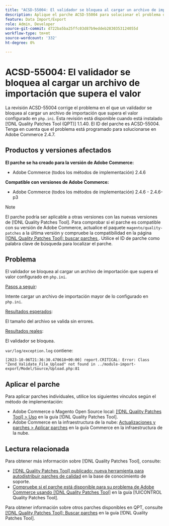 ```yaml
---
title: "ACSD-55004: El validador se bloquea al cargar un archivo de importación más grande que el valor"
description: Aplique el parche ACSD-55004 para solucionar el problema de Adobe Commerce donde un validador se bloquea al cargar un archivo de importación más grande que el valor configurado en php.ini.
feature: Data Import/Export
role: Admin, Developer
source-git-commit: d722ba5ba25ffc03d87b9eddeb2830353124055d
workflow-type: tm+mt
source-wordcount: '332'
ht-degree: 0%

---
```


# ACSD-55004: El validador se bloquea al cargar un archivo de importación que supera el valor

La revisión ACSD-55004 corrige el problema en el que un validador se bloquea al cargar un archivo de importación que supera el valor configurado en `php.ini`. Esta revisión está disponible cuando está instalado [!DNL Quality Patches Tool (QPT)] 1.1.40. El ID del parche es ACSD-55004. Tenga en cuenta que el problema está programado para solucionarse en Adobe Commerce 2.4.7.

## Productos y versiones afectados

**El parche se ha creado para la versión de Adobe Commerce:**

* Adobe Commerce (todos los métodos de implementación) 2.4.6

**Compatible con versiones de Adobe Commerce:**

* Adobe Commerce (todos los métodos de implementación) 2.4.6 - 2.4.6-p3

>[!NOTE]
>
>El parche podría ser aplicable a otras versiones con las nuevas versiones de [!DNL Quality Patches Tool]. Para comprobar si el parche es compatible con su versión de Adobe Commerce, actualice el paquete `magento/quality-patches` a la última versión y compruebe la compatibilidad en la página [[!DNL Quality Patches Tool]: buscar parches ](https://experienceleague.adobe.com/tools/commerce-quality-patches/index.html). Utilice el ID de parche como palabra clave de búsqueda para localizar el parche.

## Problema

El validador se bloquea al cargar un archivo de importación que supera el valor configurado en `php.ini`.

<u>Pasos a seguir</u>:

Intente cargar un archivo de importación mayor de lo configurado en `php.ini`.

<u>Resultados esperados</u>:

El tamaño del archivo se valida sin errores.

<u>Resultados reales</u>:

El validador se bloquea.

`var/log/exception.log` contiene:

```
[2023-10-06T21:36:30.470618+00:00] report.CRITICAL: Error: Class "Zend_Validate_File_Upload" not found in ../module-import-export/Model/Source/Upload.php:81
```

## Aplicar el parche

Para aplicar parches individuales, utilice los siguientes vínculos según el método de implementación:

* Adobe Commerce o Magento Open Source local: [[!DNL Quality Patches Tool] > Uso](https://experienceleague.adobe.com/docs/commerce-operations/tools/quality-patches-tool/usage.html) en la guía [!DNL Quality Patches Tool].
* Adobe Commerce en la infraestructura de la nube: [Actualizaciones y parches > Aplicar parches](https://experienceleague.adobe.com/docs/commerce-cloud-service/user-guide/develop/upgrade/apply-patches.html) en la guía Commerce en la infraestructura de la nube.

## Lectura relacionada

Para obtener más información sobre [!DNL Quality Patches Tool], consulte:

* [[!DNL Quality Patches Tool] publicado: nueva herramienta para autodistribuir parches de calidad](https://experienceleague.adobe.com/en/docs/commerce-knowledge-base/kb/announcements/commerce-announcements/magento-quality-patches-released-new-tool-to-self-serve-quality-patches) en la base de conocimiento de soporte.
* [Compruebe si el parche está disponible para su problema de Adobe Commerce usando [!DNL Quality Patches Tool]](/help/tools/quality-patches-tool/patches-available-in-qpt/check-patch-for-magento-issue-with-magento-quality-patches.md) en la guía [!UICONTROL Quality Patches Tool].


Para obtener información sobre otros parches disponibles en QPT, consulte [[!DNL Quality Patches Tool]: Buscar parches](https://experienceleague.adobe.com/tools/commerce-quality-patches/index.html) en la guía [!DNL Quality Patches Tool].
